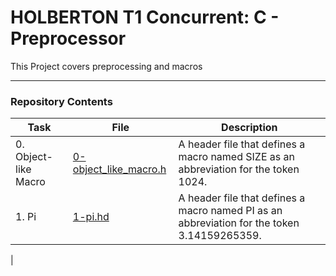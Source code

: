 <h1> HOLBERTON T1 Concurrent: C - Preprocessor </h1>

This Project covers preprocessing and macros

---

<h3> Repository Contents </h3>

| Task | File | Description |
| ----- | ----- | ----- |
| 0. Object-like Macro | [0-object_like_macro.h](https://github.com/MikeBilbee/holbertonschool-low_level_programming/blob/master/preprocessor/0-object_like_macro.h) | A header file that defines a macro named SIZE as an abbreviation for the token 1024. |
| 1. Pi | [1-pi.hd](https://github.com/MikeBilbee/holbertonschool-low_level_programming/blob/master/preprocessor/1-pi.h) | A header file that defines a macro named PI as an abbreviation for the token 3.14159265359. |
| 